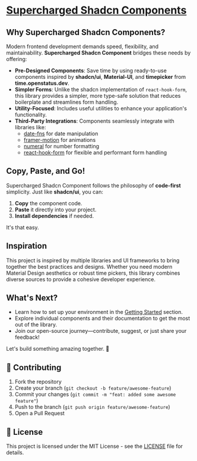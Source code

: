 # [Supercharged Shadcn Components](https://supercharged-shadcn-components.dykennethryan.com/)

## Why Supercharged Shadcn Components?

Modern frontend development demands speed, flexibility, and maintainability. **Supercharged Shadcn Component** bridges these needs by offering:

- **Pre-Designed Components**: Save time by using ready-to-use components inspired by **shadcn/ui**, **Material-UI**, and **timepicker** from **time.openstatus.dev**.
- **Simpler Forms**: Unlike the shadcn implementation of `react-hook-form`, this library provides a simpler, more type-safe solution that reduces boilerplate and streamlines form handling.
- **Utility-Focused**: Includes useful utilities to enhance your application's functionality.
- **Third-Party Integrations**: Components seamlessly integrate with libraries like:
  - [date-fns](https://date-fns.org/) for date manipulation
  - [framer-motion](https://www.framer.com/motion/) for animations
  - [numeral](http://numeraljs.com/) for number formatting
  - [react-hook-form](https://react-hook-form.com/) for flexible and performant form handling

## Copy, Paste, and Go!

Supercharged Shadcn Component follows the philosophy of **code-first** simplicity. Just like **shadcn/ui**, you can:

1. **Copy** the component code.
2. **Paste** it directly into your project.
3. **Install dependencies** if needed.

It's that easy.

## Inspiration

This project is inspired by multiple libraries and UI frameworks to bring together the best practices and designs. Whether you need modern Material Design aesthetics or robust time pickers, this library combines diverse sources to provide a cohesive developer experience.

## What's Next?

- Learn how to set up your environment in the [Getting Started](https://supercharged-shadcn-components.vercel.app/getting-started) section.
- Explore individual components and their documentation to get the most out of the library.
- Join our open-source journey—contribute, suggest, or just share your feedback!

Let's build something amazing together. 🚀

## 🤝 Contributing

1. Fork the repository
2. Create your branch (`git checkout -b feature/awesome-feature`)
3. Commit your changes (`git commit -m "feat: added some awesome feature"`)
4. Push to the branch (`git push origin feature/awesome-feature`)
5. Open a Pull Request

## 📝 License

This project is licensed under the MIT License - see the [LICENSE](LICENSE) file for details.
